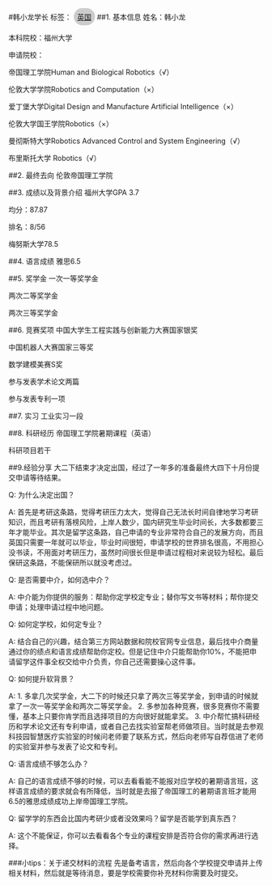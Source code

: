 #韩小龙学长
标签：
<a href="https://fzu-fly.online/flying/eu/" style="display: inline-block; width: fit-content; padding: 0.5em;border-radius: 500px; background-color: #ccc;">
  英国
</a>
##1.	基本信息
姓名：韩小龙

本科院校：福州大学

申请院校：

帝国理工学院Human and Biological Robotics（√）

伦敦大学学院Robotics and Computation（×）

爱丁堡大学Digital Design and Manufacture Artificial Intelligence（×）

伦敦大学国王学院Robotics（×）

曼彻斯特大学Robotics Advanced Control and System Engineering（√）

布里斯托大学 Robotics（√）

##2.	最终去向
伦敦帝国理工学院

##3.	成绩以及背景介绍
福州大学GPA 3.7

均分：87.87

排名：8/56

梅努斯大学78.5

##4.	语言成绩
雅思6.5

##5.	奖学金
一次一等奖学金

两次二等奖学金

两次三等奖学金

##6.	竞赛奖项
中国大学生工程实践与创新能力大赛国家银奖

中国机器人大赛国家三等奖

数学建模美赛S奖

参与发表学术论文两篇

参与发表专利一项

##7.	实习
工业实习一段

##8.	科研经历
帝国理工学院暑期课程（英语）

科研项目若干


##9.经验分享
大二下结束才决定出国，经过了一年多的准备最终大四下十月份提交申请等待结果。

Q: 为什么决定出国？

A: 首先是考研这条路，觉得考研压力太大，觉得自己无法长时间自律地学习考研知识，而且考研有落榜风险，上岸人数少，国内研究生毕业时间长，大多数都要三年才能毕业。其次是留学这条路，自己申请的专业非常符合自己的发展方向，而且英国只需要一年就可以毕业，毕业时间很短，申请学校的世界排名很高，不用担心没书读，不用面对考研压力，虽然时间很长但是申请过程相对来说较为轻松。最后保研这条路，不能保研所以就没考虑过。

Q: 是否需要中介，如何选中介？

A: 中介能为你提供的服务：帮助你定学校定专业；替你写文书等材料；帮你提交申请；处理申请过程中地问题。

Q: 如何定学校，如何定专业？

A: 结合自己的兴趣，结合第三方网站数据和院校官网专业信息，最后找中介商量通过你的绩点和语言成绩帮助你定校。但是记住中介只能帮助你10%，不能把申请留学这件事全权交给中介负责，你自己还需要操心这件事。

Q: 如何提升软背景？

A: 1. 多拿几次奖学金，大二下的时候还只拿了两次三等奖学金，到申请的时候就拿了一次一等奖学金和两次二等奖学金。
2. 多参加各种竞赛，很多竞赛你不需要懂，基本上只要你肯学而且选择项目的方向很好就能拿奖。
3. 中介帮忙搞科研经历和学术论文还有专利申请，或者自己去找实验室帮老师做项目。当时就是去参观科技园智慧医疗实验室的时候问老师要了联系方式，然后向老师写自荐信进了老师的实验室并参与发表了论文和专利。

Q: 语言成绩不够怎么办？

A: 自己的语言成绩不够的时候，可以去看看能不能报对应学校的暑期语言班，这样语言成绩的要求就会有所降低，当时就是去报了帝国理工的暑期语言班才能用6.5的雅思成绩成功上岸帝国理工学院。

Q: 留学学的东西会比国内考研少或者没效果吗？留学是否能学到真东西？

A: 这个不能保证，你可以去看看各个专业的课程安排是否符合你的需求再进行选择。

###小tips：关于递交材料的流程
先是备考语言，然后向各个学校提交申请并上传相关材料，然后就是等待消息，要是学校需要你补充材料你需要及时提交。
